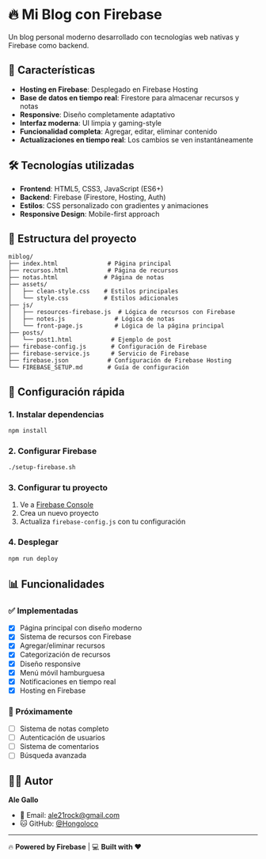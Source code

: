 # 🔥 Mi Blog con Firebase

Un blog personal moderno desarrollado con tecnologías web nativas y Firebase como backend.

## 🌟 Características

- **Hosting en Firebase**: Desplegado en Firebase Hosting
- **Base de datos en tiempo real**: Firestore para almacenar recursos y notas
- **Responsive**: Diseño completamente adaptativo
- **Interfaz moderna**: UI limpia y gaming-style
- **Funcionalidad completa**: Agregar, editar, eliminar contenido
- **Actualizaciones en tiempo real**: Los cambios se ven instantáneamente

## 🛠️ Tecnologías utilizadas

- **Frontend**: HTML5, CSS3, JavaScript (ES6+)
- **Backend**: Firebase (Firestore, Hosting, Auth)
- **Estilos**: CSS personalizado con gradientes y animaciones
- **Responsive Design**: Mobile-first approach

## 📁 Estructura del proyecto

```
miblog/
├── index.html              # Página principal
├── recursos.html           # Página de recursos
├── notas.html             # Página de notas
├── assets/
│   ├── clean-style.css    # Estilos principales
│   └── style.css          # Estilos adicionales
├── js/
│   ├── resources-firebase.js  # Lógica de recursos con Firebase
│   ├── notes.js              # Lógica de notas
│   └── front-page.js         # Lógica de la página principal
├── posts/
│   └── post1.html           # Ejemplo de post
├── firebase-config.js       # Configuración de Firebase
├── firebase-service.js      # Servicio de Firebase
├── firebase.json           # Configuración de Firebase Hosting
└── FIREBASE_SETUP.md       # Guía de configuración
```

## 🚀 Configuración rápida

### 1. Instalar dependencias
```bash
npm install
```

### 2. Configurar Firebase
```bash
./setup-firebase.sh
```

### 3. Configurar tu proyecto
1. Ve a [Firebase Console](https://console.firebase.google.com/)
2. Crea un nuevo proyecto
3. Actualiza `firebase-config.js` con tu configuración

### 4. Desplegar
```bash
npm run deploy
```

## 📊 Funcionalidades

### ✅ Implementadas
- [x] Página principal con diseño moderno
- [x] Sistema de recursos con Firebase
- [x] Agregar/eliminar recursos
- [x] Categorización de recursos
- [x] Diseño responsive
- [x] Menú móvil hamburguesa
- [x] Notificaciones en tiempo real
- [x] Hosting en Firebase

### 🔄 Próximamente
- [ ] Sistema de notas completo
- [ ] Autenticación de usuarios
- [ ] Sistema de comentarios
- [ ] Búsqueda avanzada

## 👨‍💻 Autor

**Ale Gallo**
- 📧 Email: ale21rock@gmail.com
- 🐱 GitHub: [@Hongoloco](https://github.com/Hongoloco)

---

🔥 **Powered by Firebase** | 💻 **Built with ❤️**
